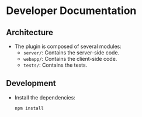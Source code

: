 # Developer Documentation

## Architecture
- The plugin is composed of several modules:
  - `server/`: Contains the server-side code.
  - `webapp/`: Contains the client-side code.
  - `tests/`: Contains the tests.

## Development
- Install the dependencies:
  ```bash
  npm install
